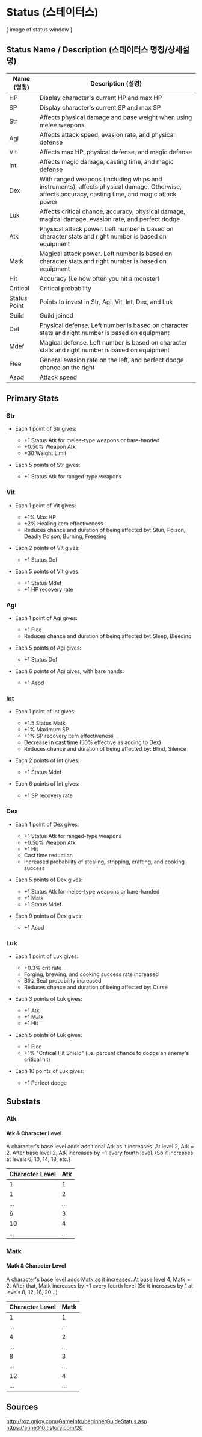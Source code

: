# Status (스테이터스)

[ image of status window ]

## Status Name / Description (스테이터스 명칭/상세설명)

| Name (명칭) | Description (설명) |
|---|---|
| HP | Display character's current HP and max HP |
| SP | Display character's current SP and max SP |
| Str | Affects physical damage and base weight when using melee weapons |
| Agi | Affects attack speed, evasion rate, and physical defense |
| Vit | Affects max HP, physical defense, and magic defense |
| Int | Affects magic damage, casting time, and magic defense |
| Dex | With ranged weapons (including whips and instruments), affects physical damage. Otherwise, affects accuracy, casting time, and magic attack power |
| Luk | Affects critical chance, accuracy, physical damage, magical damage, evasion rate, and perfect dodge |
| Atk | Physical attack power. Left number is based on character stats and right number is based on equipment |
| Matk | Magical attack power. Left number is based on character stats and right number is based on equipment  |
| Hit | Accuracy (i.e how often you hit a monster) |
| Critical | Critical probability |
| Status Point | Points to invest in Str, Agi, Vit, Int, Dex, and Luk |
| Guild | Guild joined |
| Def | Physical defense. Left number is based on character stats and right number is based on equipment |
| Mdef | Magical defense. Left number is based on character stats and right number is based on equipment |
| Flee | General evasion rate on the left, and perfect dodge chance on the right |
| Aspd | Attack speed |

## Primary Stats

### Str

* Each 1 point of Str gives:
  * +1 Status Atk for melee-type weapons or bare-handed
  * +0.50% Weapon Atk
  * +30 Weight Limit

* Each 5 points of Str gives:
  * +1 Status Atk for ranged-type weapons

### Vit

* Each 1 point of Vit gives:
  * +1% Max HP
  * +2% Healing item effectiveness
  * Reduces chance and duration of being affected by: Stun, Poison, Deadly Poison, Burning, Freezing

* Each 2 points of Vit gives:
  * +1 Status Def

* Each 5 points of Vit gives:
  * +1 Status Mdef
  * +1 HP recovery rate

### Agi

* Each 1 point of Agi gives:
  * +1 Flee
  * Reduces chance and duration of being affected by: Sleep, Bleeding

* Each 5 points of Agi gives:
  * +1 Status Def

* Each 6 points of Agi gives, with bare hands:
  * +1 Aspd

### Int

* Each 1 point of Int gives:
  * +1.5 Status Matk
  * +1% Maximum SP
  * +1% SP recovery item effectiveness
  * Decrease in cast time (50% effective as adding to Dex)
  * Reduces chance and duration of being affected by: Blind, Silence

* Each 2 points of Int gives:
  * +1 Status Mdef

* Each 6 points of Int gives:
  * +1 SP recovery rate

### Dex

* Each 1 point of Dex gives:
  * +1 Status Atk for ranged-type weapons
  * +0.50% Weapon Atk
  * +1 Hit
  * Cast time reduction
  * Increased probability of stealing, stripping, crafting, and cooking success

* Each 5 points of Dex gives:
  * +1 Status Atk for melee-type weapons or bare-handed
  * +1 Matk
  * +1 Status Mdef

* Each 9 points of Dex gives:
  * +1 Aspd

### Luk

* Each 1 point of Luk gives:
  * +0.3% crit rate
  * Forging, brewing, and cooking success rate increased
  * Blitz Beat probability increased
  * Reduces chance and duration of being affected by: Curse

* Each 3 points of Luk gives:
  * +1 Atk
  * +1 Matk
  + +1 Hit

* Each 5 points of Luk gives:
  * +1 Flee
  * +1% "Critical Hit Shield" (i.e. percent chance to dodge an enemy's critical hit)

* Each 10 points of Luk gives:
  * +1 Perfect dodge

## Substats

### Atk

#### Atk & Character Level

A character's base level adds additional Atk as it increases. At level 2, Atk = 2. After base level 2, Atk increases by +1 every fourth level. (So it increases at levels 6, 10, 14, 18, etc.)

| Character Level | Atk |
|---|---|
| 1 | 1 |
| 1 | 2 |
| ... | ... |
| 6 | 3 |
| 10 | 4 |
| ... | ... |

### Matk

#### Matk & Character Level

A character's base level adds Matk as it increases. At base level 4, Matk = 2. After that, Matk increases by +1 every fourth level (So it increases by 1 at levels 8, 12, 16, 20...)

| Character Level | Matk |
|---|---|
| 1 | 1 |
| ... | ... |
| 4 | 2 |
| ... | ... |
| 8 | 3 |
| ... | ... |
| 12 | 4 |
| ... | ... |

## Sources
http://roz.gnjoy.com/GameInfo/beginnerGuideStatus.asp
https://anne010.tistory.com/20